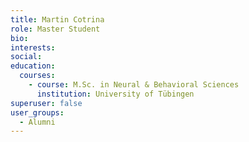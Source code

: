 ```yaml
---
title: Martin Cotrina
role: Master Student
bio:
interests:
social:
education:
  courses:
    - course: M.Sc. in Neural & Behavioral Sciences
      institution: University of Tübingen
superuser: false
user_groups:
  - Alumni
---
```

